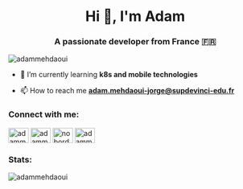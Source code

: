 <h1 align="center">Hi 👋, I'm Adam</h1>
<h3 align="center">A passionate developer from France 🇫🇷</h3>

<p align="left"> <img src="https://komarev.com/ghpvc/?username=adammehdaoui&label=Profile%20views&color=0e75b6&style=flat" alt="adammehdaoui" /> </p>

- 🌱 I’m currently learning **k8s and mobile technologies**

- 📫 How to reach me **adam.mehdaoui-jorge@supdevinci-edu.fr**

<h3 align="left">Connect with me:</h3>
<p align="left">
<a href="https://dev.to/adammehdaoui" target="blank"><img align="center" src="https://raw.githubusercontent.com/rahuldkjain/github-profile-readme-generator/master/src/images/icons/Social/devto.svg" alt="adammehdaoui" height="30" width="40" /></a>
<a href="https://linkedin.com/in/adammehdaoui" target="blank"><img align="center" src="https://raw.githubusercontent.com/rahuldkjain/github-profile-readme-generator/master/src/images/icons/Social/linked-in-alt.svg" alt="adammehdaoui" height="30" width="40" /></a>
<a href="https://stackoverflow.com/users/18438371/noborder" target="blank"><img align="center" src="https://raw.githubusercontent.com/rahuldkjain/github-profile-readme-generator/master/src/images/icons/Social/stack-overflow.svg" alt="noborder" height="30" width="40" /></a>
<a href="https://www.leetcode.com/adammehdaoui" target="blank"><img align="center" src="https://raw.githubusercontent.com/rahuldkjain/github-profile-readme-generator/master/src/images/icons/Social/leet-code.svg" alt="adammehdaoui" height="30" width="40" /></a>
</p>

<h3 align="left">Stats:</h3>

<p><img align="left" src="https://github-readme-stats.vercel.app/api/top-langs?username=adammehdaoui&show_icons=true&locale=en&layout=compact" alt="adammehdaoui" /></p>
